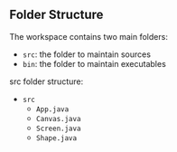 ## Folder Structure

The workspace contains two main folders:

- `src`: the folder to maintain sources
- `bin`: the folder to maintain executables

src folder structure:
- `src`
    - `App.java`
    - `Canvas.java`
    - `Screen.java`
    - `Shape.java`

